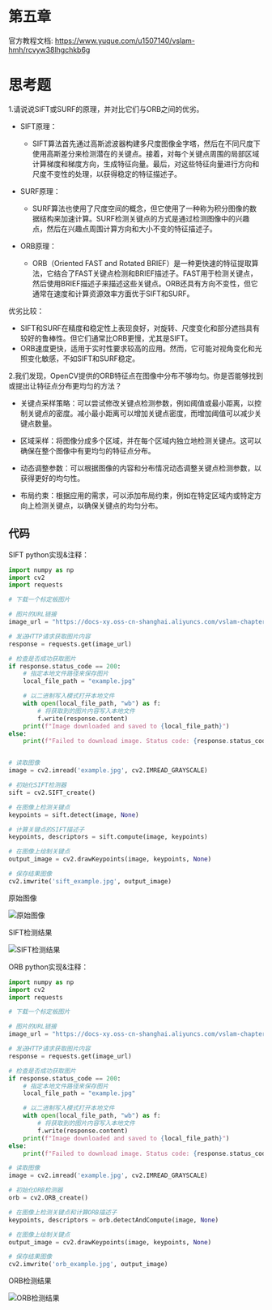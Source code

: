 # 第五章

官方教程文档: https://www.yuque.com/u1507140/vslam-hmh/rcvyw38lhgchkb6g


# 思考题

1.请说说SIFT或SURF的原理，并对比它们与ORB之间的优劣。

* SIFT原理：
    * SIFT算法首先通过高斯滤波器构建多尺度图像金字塔，然后在不同尺度下使用高斯差分来检测潜在的关键点。接着，对每个关键点周围的局部区域计算梯度和梯度方向，生成特征向量。最后，对这些特征向量进行方向和尺度不变性的处理，以获得稳定的特征描述子。

* SURF原理：
    * SURF算法也使用了尺度空间的概念，但它使用了一种称为积分图像的数据结构来加速计算。SURF检测关键点的方式是通过检测图像中的兴趣点，然后在兴趣点周围计算方向和大小不变的特征描述子。

* ORB原理：
    * ORB（Oriented FAST and Rotated BRIEF）是一种更快速的特征提取算法，它结合了FAST关键点检测和BRIEF描述子。FAST用于检测关键点，然后使用BRIEF描述子来描述这些关键点。ORB还具有方向不变性，但它通常在速度和计算资源效率方面优于SIFT和SURF。

优劣比较：

* SIFT和SURF在精度和稳定性上表现良好，对旋转、尺度变化和部分遮挡具有较好的鲁棒性。但它们通常比ORB更慢，尤其是SIFT。
* ORB速度更快，适用于实时性要求较高的应用。然而，它可能对视角变化和光照变化敏感，不如SIFT和SURF稳定。

2.我们发现，OpenCV提供的ORB特征点在图像中分布不够均匀。你是否能够找到或提出让特征点分布更均匀的方法？

* 关键点采样策略：可以尝试修改关键点检测参数，例如阈值或最小距离，以控制关键点的密度。减小最小距离可以增加关键点密度，而增加阈值可以减少关键点数量。

* 区域采样：将图像分成多个区域，并在每个区域内独立地检测关键点。这可以确保在整个图像中有更均匀的特征点分布。

* 动态调整参数：可以根据图像的内容和分布情况动态调整关键点检测参数，以获得更好的均匀性。

* 布局约束：根据应用的需求，可以添加布局约束，例如在特定区域内或特定方向上检测关键点，以确保关键点的均匀分布。


## 代码

SIFT python实现&注释：

```python
import numpy as np
import cv2
import requests

# 下载一个标定板图片

# 图片的URL链接
image_url = "https://docs-xy.oss-cn-shanghai.aliyuncs.com/vslam-chapter1/example.jpg"

# 发送HTTP请求获取图片内容
response = requests.get(image_url)

# 检查是否成功获取图片
if response.status_code == 200:
    # 指定本地文件路径来保存图片
    local_file_path = "example.jpg"

    # 以二进制写入模式打开本地文件
    with open(local_file_path, "wb") as f:
        # 将获取到的图片内容写入本地文件
        f.write(response.content)
    print(f"Image downloaded and saved to {local_file_path}")
else:
    print(f"Failed to download image. Status code: {response.status_code}")


# 读取图像
image = cv2.imread('example.jpg', cv2.IMREAD_GRAYSCALE)

# 初始化SIFT检测器
sift = cv2.SIFT_create()

# 在图像上检测关键点
keypoints = sift.detect(image, None)

# 计算关键点的SIFT描述子
keypoints, descriptors = sift.compute(image, keypoints)

# 在图像上绘制关键点
output_image = cv2.drawKeypoints(image, keypoints, None)

# 保存结果图像
cv2.imwrite('sift_example.jpg', output_image)
```
原始图像

![原始图像](https://docs-xy.oss-cn-shanghai.aliyuncs.com/vslam-chatper5/example.jpg)


SIFT检测结果

![SIFT检测结果](https://docs-xy.oss-cn-shanghai.aliyuncs.com/vslam-chatper5/sift_example.jpg)




ORB python实现&注释：

```python
import numpy as np
import cv2
import requests

# 下载一个标定板图片

# 图片的URL链接
image_url = "https://docs-xy.oss-cn-shanghai.aliyuncs.com/vslam-chapter1/example.jpg"

# 发送HTTP请求获取图片内容
response = requests.get(image_url)

# 检查是否成功获取图片
if response.status_code == 200:
    # 指定本地文件路径来保存图片
    local_file_path = "example.jpg"

    # 以二进制写入模式打开本地文件
    with open(local_file_path, "wb") as f:
        # 将获取到的图片内容写入本地文件
        f.write(response.content)
    print(f"Image downloaded and saved to {local_file_path}")
else:
    print(f"Failed to download image. Status code: {response.status_code}")

# 读取图像
image = cv2.imread('example.jpg', cv2.IMREAD_GRAYSCALE)

# 初始化ORB检测器
orb = cv2.ORB_create()

# 在图像上检测关键点和计算ORB描述子
keypoints, descriptors = orb.detectAndCompute(image, None)

# 在图像上绘制关键点
output_image = cv2.drawKeypoints(image, keypoints, None)

# 保存结果图像
cv2.imwrite('orb_example.jpg', output_image)
```

ORB检测结果

![ORB检测结果](https://docs-xy.oss-cn-shanghai.aliyuncs.com/vslam-chatper5/orb_example.jpg)

